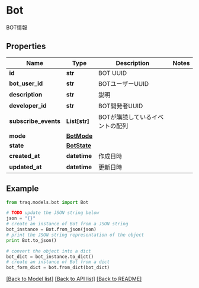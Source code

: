 # Bot

BOT情報

## Properties

Name | Type | Description | Notes
------------ | ------------- | ------------- | -------------
**id** | **str** | BOT UUID | 
**bot_user_id** | **str** | BOTユーザーUUID | 
**description** | **str** | 説明 | 
**developer_id** | **str** | BOT開発者UUID | 
**subscribe_events** | **List[str]** | BOTが購読しているイベントの配列 | 
**mode** | [**BotMode**](BotMode.md) |  | 
**state** | [**BotState**](BotState.md) |  | 
**created_at** | **datetime** | 作成日時 | 
**updated_at** | **datetime** | 更新日時 | 

## Example

```python
from traq.models.bot import Bot

# TODO update the JSON string below
json = "{}"
# create an instance of Bot from a JSON string
bot_instance = Bot.from_json(json)
# print the JSON string representation of the object
print Bot.to_json()

# convert the object into a dict
bot_dict = bot_instance.to_dict()
# create an instance of Bot from a dict
bot_form_dict = bot.from_dict(bot_dict)
```
[[Back to Model list]](../README.md#documentation-for-models) [[Back to API list]](../README.md#documentation-for-api-endpoints) [[Back to README]](../README.md)


